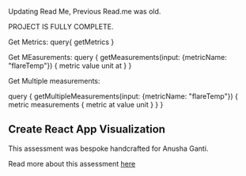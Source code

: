 Updating Read Me, 
Previous Read.me was old.

PROJECT IS FULLY COMPLETE.

Get Metrics:
query{
  getMetrics
}

Get MEasurements:
query {
  getMeasurements(input: {metricName: "flareTemp"}) {
    metric
    value
    unit
    at
  }
}

Get Multiple measurements:

query {
  getMultipleMeasurements(input: {metricName: "flareTemp"}) {
    metric
    measurements {
      metric
      at
      value
      unit
    }
  }
}

## Create React App Visualization

This assessment was bespoke handcrafted for Anusha Ganti.

Read more about this assessment [here](https://react.eogresources.com)
